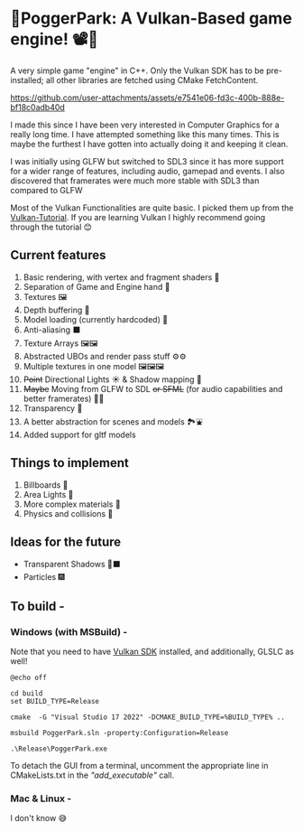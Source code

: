 <!-- markdownlint-disable-file MD -->

# 👾PoggerPark: A Vulkan-Based game engine! 📽️👾

A very simple game "engine" in C++. Only the Vulkan SDK has to be pre-installed; all other libraries are fetched using CMake FetchContent.

https://github.com/user-attachments/assets/e7541e06-fd3c-400b-888e-bf18c0adb40d

I made this since I have been very interested in Computer Graphics for a really long time. I have attempted something like this many times. This is maybe the furthest I have gotten into actually doing it and keeping it clean.

I was initially using GLFW but switched to SDL3 since it has more support for a wider range of features, including audio, gamepad and events. I also discovered that framerates were much more stable with SDL3 than compared to GLFW

Most of the Vulkan Functionalities are quite basic. I picked them up from the [Vulkan-Tutorial](https://vulkan-tutorial.com/Introduction). If you are learning Vulkan I highly recommend going through the tutorial 😊

## Current features

1. Basic rendering, with vertex and fragment shaders 🎥
2. Separation of Game and Engine hand 👐
3. Textures 🖼
4. Depth buffering 🌊
5. Model loading (currently hardcoded) 🗽
6. Anti-aliasing ⬛
7. Texture Arrays 🖼🖼
8. Abstracted UBOs and render pass stuff ⚙⚙
9. Multiple textures in one model 🖼🖼🖼
10. ~~Point~~ Directional Lights ☀ & Shadow mapping 🔦
11. ~~Maybe~~ Moving from GLFW to SDL ~~or SFML~~ (for audio capabilities and better framerates) 👨‍🔬 
12. Transparency 🔎
13. A better abstraction for scenes and models 🏞⛲
14. Added support for gltf models

## Things to implement

1. Billboards 🌿 
2. Area Lights 🏮
3. More complex materials 🎨
4. Physics and collisions 🎯

## Ideas for the future
* Transparent Shadows 🔎⬛
* Particles 🎆

## To build - 
### Windows (with MSBuild) -
Note that you need to have [Vulkan SDK](https://www.lunarg.com/vulkan-sdk/) installed, and additionally, GLSLC as well!

```batch
@echo off

cd build
set BUILD_TYPE=Release

cmake  -G "Visual Studio 17 2022" -DCMAKE_BUILD_TYPE=%BUILD_TYPE% ..

msbuild PoggerPark.sln -property:Configuration=Release

.\Release\PoggerPark.exe
```

To detach the GUI from a terminal, uncomment the appropriate line in CMakeLists.txt in the *"add_executable"* call.

### Mac & Linux - 
I don't know 😅
